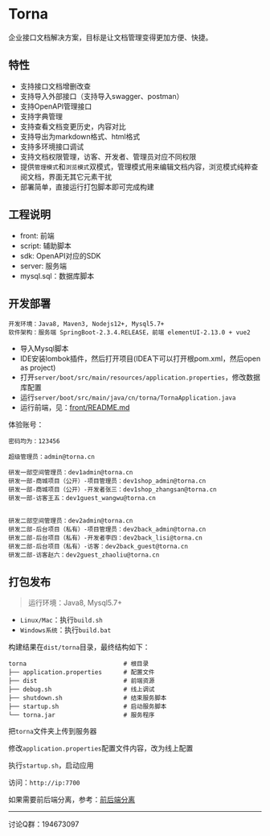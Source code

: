 # Torna

企业接口文档解决方案，目标是让文档管理变得更加方便、快捷。

## 特性

- 支持接口文档增删改查
- 支持导入外部接口（支持导入swagger、postman）
- 支持OpenAPI管理接口
- 支持字典管理
- 支持查看文档变更历史，内容对比
- 支持导出为markdown格式、html格式
- 支持多环境接口调试
- 支持文档权限管理，访客、开发者、管理员对应不同权限
- 提供`管理模式`和`浏览模式`双模式，管理模式用来编辑文档内容，浏览模式纯粹查阅文档，界面无其它元素干扰
- 部署简单，直接运行打包脚本即可完成构建

## 工程说明

- front: 前端
- script: 辅助脚本
- sdk: OpenAPI对应的SDK
- server: 服务端
- mysql.sql：数据库脚本

## 开发部署

```
开发环境：Java8, Maven3, Nodejs12+, Mysql5.7+
软件架构：服务端 SpringBoot-2.3.4.RELEASE，前端 elementUI-2.13.0 + vue2
```

- 导入Mysql脚本
- IDE安装lombok插件，然后打开项目(IDEA下可以打开根pom.xml，然后open as project)
- 打开`server/boot/src/main/resources/application.properties`，修改数据库配置
- 运行`server/boot/src/main/java/cn/torna/TornaApplication.java`
- 运行前端，见：[front/README.md](./front/README.md)


体验账号：

```
密码均为：123456

超级管理员：admin@torna.cn

研发一部空间管理员：dev1admin@torna.cn
研发一部-商城项目（公开）-项目管理员：dev1shop_admin@torna.cn
研发一部-商城项目（公开）-开发者张三：dev1shop_zhangsan@torna.cn
研发一部-访客王五：dev1guest_wangwu@torna.cn


研发二部空间管理员：dev2admin@torna.cn
研发二部-后台项目（私有）-项目管理员：dev2back_admin@torna.cn
研发二部-后台项目（私有）-开发者李四：dev2back_lisi@torna.cn
研发二部-后台项目（私有）-访客：dev2back_guest@torna.cn
研发二部-访客赵六：dev2guest_zhaoliu@torna.cn
```

## 打包发布

> 运行环境：Java8, Mysql5.7+

- `Linux/Mac`：执行`build.sh`
- `Windows系统`：执行`build.bat`

构建结果在`dist/torna`目录，最终结构如下：

```
torna                           # 根目录
├── application.properties      # 配置文件
├── dist                        # 前端资源
├── debug.sh                    # 线上调试
├── shutdown.sh                 # 结束服务脚本
├── startup.sh                  # 启动服务脚本
└── torna.jar                   # 服务程序
```

把`torna`文件夹上传到服务器

修改`application.properties`配置文件内容，改为线上配置

执行`startup.sh`，启动应用

访问：`http://ip:7700`


如果需要前后端分离，参考：[前后端分离](https://gitee.com/durcframework/torna/wikis/pages?sort_id=3338322&doc_id=1160582)

---

讨论Q群：194673097

